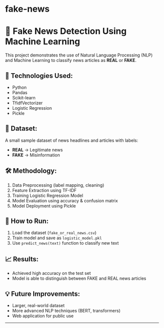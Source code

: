 # fake-news
# 📰 Fake News Detection Using Machine Learning

This project demonstrates the use of Natural Language Processing (NLP) and Machine Learning to classify news articles as **REAL** or **FAKE**.

## 📌 Technologies Used:
- Python
- Pandas
- Scikit-learn
- TfidfVectorizer
- Logistic Regression
- Pickle

## 📂 Dataset:
A small sample dataset of news headlines and articles with labels:
- **REAL** → Legitimate news
- **FAKE** → Misinformation

## 🛠 Methodology:
1. Data Preprocessing (label mapping, cleaning)
2. Feature Extraction using TF-IDF
3. Training Logistic Regression Model
4. Model Evaluation using accuracy & confusion matrix
5. Model Deployment using Pickle

## 🚀 How to Run:
1. Load the dataset (`fake_or_real_news.csv`)
2. Train model and save as `logistic_model.pkl`
3. Use `predict_news(text)` function to classify new text

## 📈 Results:
- Achieved high accuracy on the test set
- Model is able to distinguish between FAKE and REAL news articles

## 💡 Future Improvements:
- Larger, real-world dataset
- More advanced NLP techniques (BERT, transformers)
- Web application for public use

---


